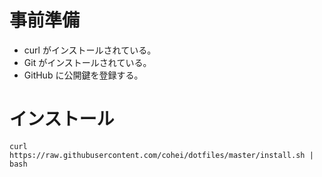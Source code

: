 # 事前準備

- curl がインストールされている。
- Git がインストールされている。
- GitHub に公開鍵を登録する。

# インストール

```shell
curl https://raw.githubusercontent.com/cohei/dotfiles/master/install.sh | bash
```
